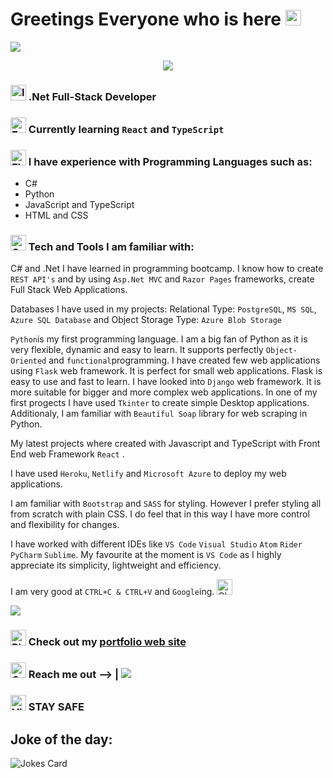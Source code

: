
# Greetings Everyone who is here <img src="https://raw.githubusercontent.com/Tarikul-Islam-Anik/Animated-Fluent-Emojis/master/Emojis/Hand%20gestures/Heart%20Hands%20Medium-Light%20Skin%20Tone.png" alt="Heart Hands Medium-Light Skin Tone" width="25" height="25" />

<img src="https://user-images.githubusercontent.com/73097560/115834477-dbab4500-a447-11eb-908a-139a6edaec5c.gif">

<p align="center">
  <a href="https://github.com/DenverCoder1/readme-typing-svg"><img src="https://readme-typing-svg.herokuapp.com?font=Time+New+Roman&color=cyan&size=25&center=true&vCenter=true&width=600&height=100&lines=I+am+Full+Stack+Developer..&hearts;++;Self-taught+Developer,;CTF+Newbie,;Active+Learner/Researcher,;Love+to+learn+new+stuffs..<3"></a>
</p>

### <img src="https://raw.githubusercontent.com/Tarikul-Islam-Anik/Animated-Fluent-Emojis/master/Emojis/Hand%20gestures/Index%20Pointing%20Up.png" alt="Index Pointing Up" width="25" height="25" /> .Net Full-Stack Developer 
### <img src="https://raw.githubusercontent.com/Tarikul-Islam-Anik/Animated-Fluent-Emojis/master/Emojis/Hand%20gestures/Eyes.png" alt="Eyes" width="25" height="25" />  Currently learning `React` and `TypeScript`
### <img src="https://raw.githubusercontent.com/Tarikul-Islam-Anik/Animated-Fluent-Emojis/master/Emojis/Hand%20gestures/Flexed%20Biceps.png" alt="Flexed Biceps" width="25" height="25" /> I have experience with Programming Languages such as:
* C#
* Python
* JavaScript and TypeScript
* HTML and CSS

### <img src="https://raw.githubusercontent.com/Tarikul-Islam-Anik/Animated-Fluent-Emojis/master/Emojis/Hand%20gestures/OK%20Hand.png" alt="OK Hand" width="25" height="25" /> Tech and Tools I am familiar with:

C# and .Net I have learned in programming bootcamp. I know how to create `REST API's` and by using `Asp.Net MVC` and `Razor Pages` frameworks, create Full Stack Web Applications. 

Databases I have used in my projects: Relational Type: `PostgreSQL`, `MS SQL`,  `Azure SQL Database` and Object Storage Type: `Azure Blob Storage`

`Python`is my first programming language. I am a big fan of Python as it is very flexible, 
dynamic and easy to learn. It supports perfectly `Object-Oriented` and `functional`programming. 
I have created few web applications using `Flask` web framework. It is perfect for small web applications. Flask is easy to use and fast to learn.
I have looked into `Django` web framework. It is more suitable for bigger and more complex web applications. In one of my first progects I have used `Tkinter` to create simple Desktop applications. Additionaly, I am familiar with `Beautiful Soap` library for web scraping in Python. 
 
My latest projects where created with Javascript and TypeScript with Front End web Framework `React` .

I have used  `Heroku`, `Netlify` and `Microsoft Azure` to deploy my web applications.

I am familiar with `Bootstrap` and `SASS` for styling. However I prefer styling all from scratch with plain CSS. I do feel that in this way I have more control and flexibility for changes.

I have worked with different IDEs like `VS Code` `Visual Studio` `Atom` `Rider` `PyCharm` `Sublime`. My favourite at the moment is `VS Code` as I highly appreciate its simplicity, lightweight and efficiency. 

I am very good at `CTRL+C & CTRL+V` and `Google`ing. <img src="https://raw.githubusercontent.com/Tarikul-Islam-Anik/Animated-Fluent-Emojis/master/Emojis/Hand%20gestures/Clapping%20Hands.png" alt="Clapping Hands" width="25" height="25" />

<img src="https://user-images.githubusercontent.com/73097560/115834477-dbab4500-a447-11eb-908a-139a6edaec5c.gif">

### <img src="https://raw.githubusercontent.com/Tarikul-Islam-Anik/Animated-Fluent-Emojis/master/Emojis/Hand%20gestures/Pinched%20Fingers.png" alt="Pinched Fingers" width="25" height="25" /> Check out my [portfolio web site](https://sabapolio.netlify.app/)
### <img src="https://raw.githubusercontent.com/Tarikul-Islam-Anik/Animated-Fluent-Emojis/master/Emojis/Hand%20gestures/Call%20Me%20Hand.png" alt="Call Me Hand" width="25" height="25" /> Reach me out --> |  [![](https://img.shields.io/badge/linkedin-%230077B5.svg?style=for-the-badge&logo=linkedin)](www.linkedin.com/in/santa-baltmane)
### <img src="https://raw.githubusercontent.com/Tarikul-Islam-Anik/Animated-Fluent-Emojis/master/Emojis/Hand%20gestures/Victory%20Hand.png" alt="Victory Hand" width="25" height="25" /> STAY SAFE

## Joke of the day:
![Jokes Card](https://readme-jokes.vercel.app/api)
